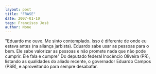 ```yaml
---
layout: post
title: "FRASE"
date: 2007-01-10
tags: Francisco José
author: None
---
```

\"Eduardo me ouve. Me sinto contemplado. Isso é diferente de onde eu estava antes (na aliança jarbista). Eduardo sabe usar as pessoas para o bem. Ele sabe valorizar as pessoas e não promete nada que não pode cumprir. Ele fala e cumpre\"
Do deputado federal Inocêncio Oliveira (PR), listando as qualidades&nbsp;do aliado recente, o governador Eduardo Campos (PSB), e aproveitando para sempre desabafar.  